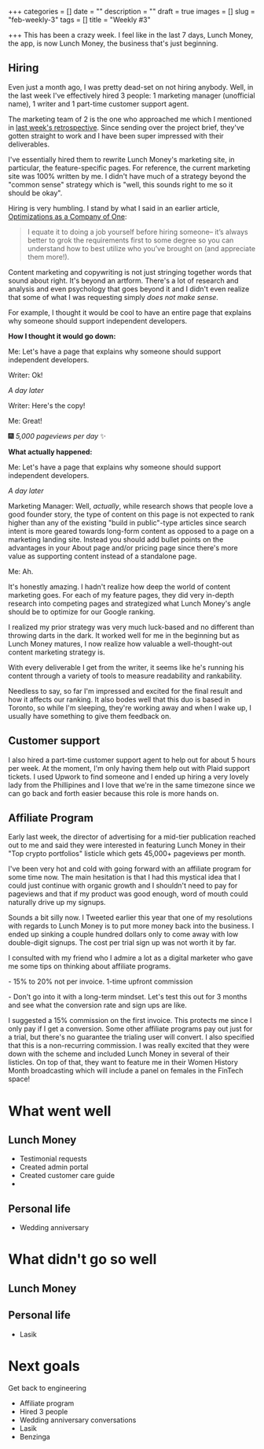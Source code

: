 +++
categories = []
date = ""
description = ""
draft = true
images = []
slug = "feb-weekly-3"
tags = []
title = "Weekly #3"

+++
This has been a crazy week. I feel like in the last 7 days, Lunch Money, the app, is now Lunch Money, the business that's just beginning.

## Hiring

Even just a month ago, I was pretty dead-set on not hiring anybody. Well, in the last week I've effectively hired 3 people: 1 marketing manager (unofficial name), 1 writer and 1 part-time customer support agent.

The marketing team of 2 is the one who approached me which I mentioned in [last week's retrospective](https://lunchbag.ca/feb-weekly-2). Since sending over the project brief, they've gotten straight to work and I have been super impressed with their deliverables.

I've essentially hired them to rewrite Lunch Money's marketing site, in particular, the feature-specific pages. For reference, the current marketing site was 100% written by me. I didn't have much of a strategy beyond the "common sense" strategy which is "well, this sounds right to me so it should be okay".

Hiring is very humbling. I stand by what I said in an earlier article, [Optimizations as a Company of One](https://lunchbag.ca/company-of-one):

> I equate it to doing a job yourself before hiring someone– it’s always better to grok the requirements first to some degree so you can understand how to best utilize who you’ve brought on (and appreciate them more!).

Content marketing and copywriting is not just stringing together words that sound about right. It's beyond an artform. There's a lot of research and analysis and even psychology that goes beyond it and I didn't even realize that some of what I was requesting simply _does not make sense_.

For example, I thought it would be cool to have an entire page that explains why someone should support independent developers. 

**How I thought it would go down:**

Me: Let's have a page that explains why someone should support independent developers.

Writer: Ok!

_A day later_

Writer: Here's the copy!

Me: Great!

🎆 _5,000 pageviews per day_ ✨

**What actually happened:**

Me: Let's have a page that explains why someone should support independent developers.

_A day later_

Marketing Manager: Well, _actually_, while research shows that people love a good founder story, the type of content on this page is not expected to rank higher than any of the existing "build in public"-type articles since search intent is more geared towards long-form content as opposed to a page on a marketing landing site. Instead you should add bullet points on the advantages in your About page and/or pricing page since there's more value as supporting content instead of a standalone page.

Me: Ah.

It's honestly amazing. I hadn't realize how deep the world of content marketing goes. For each of my feature pages, they did very in-depth research into competing pages and strategized what Lunch Money's angle should be to optimize for our Google ranking.

I realized my prior strategy was very much luck-based and no different than throwing darts in the dark. It worked well for me in the beginning but as Lunch Money matures, I now realize how valuable a well-thought-out content marketing strategy is.

With every deliverable I get from the writer, it seems like he's running his content through a variety of tools to measure readability and rankability. 

Needless to say, so far I'm impressed and excited for the final result and how it affects our ranking. It also bodes well that this duo is based in Toronto, so while I'm sleeping, they're working away and when I wake up, I usually have something to give them feedback on. 

## Customer support

I also hired a part-time customer support agent to help out for about 5 hours per week. At the moment, I'm only having them help out with Plaid support tickets. I used Upwork to find someone and I ended up hiring a very lovely lady from the Phillipines and I love that we're in the same timezone since we can go back and forth easier because this role is more hands on.

## Affiliate Program

Early last week, the director of advertising for a mid-tier publication reached out to me and said they were interested in featuring Lunch Money in their "Top crypto portfolios" listicle which gets 45,000+ pageviews per month. 

I've been very hot and cold with going forward with an affiliate program for some time now. The main hesitation is that I had this mystical idea that I could just continue with organic growth and I shouldn't need to pay for pageviews and that if my product was good enough, word of mouth could naturally drive up my signups.

Sounds a bit silly now. I Tweeted earlier this year that one of my resolutions with regards to Lunch Money is to put more money back into the business. I ended up sinking a couple hundred dollars only to come away with low double-digit signups. The cost per trial sign up was not worth it by far.

I consulted with my friend who I admire a lot as a digital marketer who gave me some tips on thinking about affiliate programs.

\- 15% to 20% not per invoice. 1-time upfront commission

\- Don't go into it with a long-term mindset. Let's test this out for 3 months and see what the conversion rate and sign ups are like.

I suggested a 15% commission on the first invoice. This protects me since I only pay if I get a conversion. Some other affiliate programs pay out just for a trial, but there's no guarantee the trialing user will convert. I also specified that this is a non-recurring commission. I was really excited that they were down with the scheme and included Lunch Money in several of their listicles. On top of that, they want to feature me in their Women History Month broadcasting which will include a panel on females in the FinTech space!

# What went well

## Lunch Money

* Testimonial requests
* Created admin portal
* Created customer care guide
* 

## Personal life

* Wedding anniversary

# What didn't go so well

## Lunch Money

## Personal life

* Lasik

# Next goals

Get back to engineering

* Affiliate program
* Hired 3 people
* Wedding anniversary conversations
* Lasik
* Benzinga